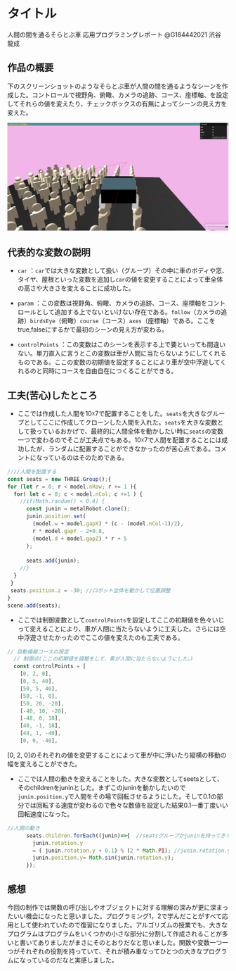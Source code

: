# タイトル
人間の間を通るそらとぶ車
応用プログラミングレポート @G184442021 渋谷　龍成

## 作品の概要
下のスクリーンショットのようなそらとぶ車が人間の間を通るようなシーンを作成した。コントロールで視野角、俯瞰、カメラの追跡、コース、座標軸、を設定してそれらの値を変えたり、チェックボックスの有無によってシーンの見え方を変えた。

![動作画面](octan.png)
## 代表的な変数の説明

* `car` ：`car`では大きな変数として扱い（グループ）その中に車のボディや窓、タイヤ、屋根といった変数を追加し`car`の値を変更することによって車全体の高さや大きさを変えることに成功した。

* `param` ：この変数は視野角、俯瞰、カメラの追跡、コース、座標軸をコントロールとして追加する上でないといけない存在である。`follow`（カメラの追跡）`birdsEye`（俯瞰）`course`（コース）`axes`（座標軸）である。ここをtrue,falseにするかで最初のシーンの見え方が変わる。

* `controlPoints` ：この変数はこのシーンを表示する上で要といっても間違いない。単刀直入に言うとこの変数は車が人間に当たらないようにしてくれるものである。ここの変数の初期値を設定することにより車が空中浮遊してくれるのと同時にコースを自由自在につくることができる。

## 工夫(苦心)したところ

* ここでは作成した人間を10☓7で配置することをした。`seats`を大きなグループとしてここに作成してクローンした人間を入れた。`seats`を大きな変数として扱っているおかげで、最終的に人間全体を動かしたい時に`seats`の変数一つで変わるのでそこが工夫点でもある。10☓7で人間を配置することには成功したが、ランダムに配置することができなかったのが苦心点である。コメントになっているのはそのためである。
```javascript
////人間を配置する
const seats = new THREE.Group();{
for (let r = 0; r < model.nRow; r += 1 ){
  for( let c = 0; c < model.nCol; c +=1 ) {
    //if(Math.random() < 0.4) {
      const junin = metalRobot.clone();
      junin.position.set(
        (model.w + model.gapX) * (c - (model.nCol-1)/2),
        r * model.gapY - 2+0.8,
        (model.d + model.gapZ) * r + 5
      );
     
      seats.add(junin);
    //}
  }
 }
 seats.position.z = -30; //ロボット全体を動かして位置調整
}
scene.add(seats);
```
* ここでは制御変数として`controlPoints`を設定してここの初期値を色々いじって変えることにより、車が人間に当たらないように工夫した。さらには空中浮遊させたかったのでここの値を変えたのも工夫である。

```javascript
// 自動操縦コースの設定
  // 制御点(ここの初期値を調整をして、車が人間に当たらないようにした。)
  const controlPoints = [
    [0, 2, 0],
    [0, 5, 40],   
    [50, 5, 40],
    [50, -1, 0],    
    [50, 20, -20],  
    [-40, 10, -20], 
    [-48, 0, 18],
    [40, -1, 18],
    [44, 1, -40],
    [0, 0, -40],
```
[0, 2, 0]のそれぞれの値を変更することによって車が中に浮いたり縦横の移動の幅を変えることができた。

* ここでは人間の動きを変えることをした。大きな変数としてseetsとして、そのchildrenをjuninとした。まずこのjuninを動かしたいので` junin.position.y`で人間をその場で回転させるようにした。そして0.1の部分では回転する速度が変わるので色々な数値を設定した結果0.1一番丁度いい回転速度になった。
```javascript
//人間の動き
      seats.children.forEach((junin)=>{  //seatsグループかjuninを持ってきてjuninを回転させる処理をした。
        junin.rotation.y
        = ( junin.rotation.y + 0.1) % (2 * Math.PI); //junin.rotation.y + 0.1の0.1の値を大きくするほど回転速度が上がる
        junin.position.y= Math.sin(junin.rotation.y);
      });
```

## 感想
今回の制作では関数の呼び出しやオブジェクトに対する理解の深みが更に深まったいい機会になったと思いました。プログラミング1，2で学んだことがすべて応用として使われていたので復習になりました。アルゴリズムの授業でも、大きなプログラムはプログラムをいくつかの小さな部分に分割して作成されることが多いと書いてありましたがまさにそのとおりだなと思いました。関数や変数一つ一つがそれぞれの役割を持っていて、それが積み重なってひとつの大きなプログラムになっているのだなと実感しました。